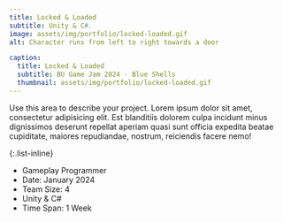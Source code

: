 ```yaml
---
title: Locked & Loaded
subtitle: Unity & C#.
image: assets/img/portfolio/locked-loaded.gif
alt: Character runs from left to right towards a door 

caption:
  title: Locked & Loaded
  subtitle: BU Game Jam 2024 - Blue Shells
  thumbnail: assets/img/portfolio/locked-loaded.gif
---
```

Use this area to describe your project. Lorem ipsum dolor sit amet, consectetur adipisicing elit. Est blanditiis dolorem culpa incidunt minus dignissimos deserunt repellat aperiam quasi sunt officia expedita beatae cupiditate, maiores repudiandae, nostrum, reiciendis facere nemo!

{:.list-inline}
- Gameplay Programmer
- Date: January 2024
- Team Size: 4
- Unity & C#
- Time Span: 1 Week

